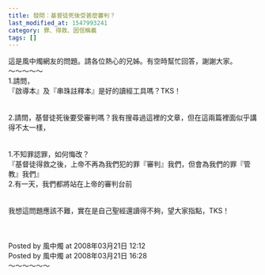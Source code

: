 ```yaml
---
title: 發問：基督徒死後受甚麼審判？
last_modified_at: 1547993241
category: 罪、得救、因信稱義
tags: []
---
```


這是風中燭網友的問題。請各位熱心的兄姊。有空時幫忙回答，謝謝大家。<br><!--more-->～～～～～<br>1.請問，<br>『啟導本』及『串珠註釋本』是好的讀經工具嗎？TKS！<br><br><br>2.請問，基督徒死後要受審判嗎？我有搜尋過這裡的文章，但在這兩篇裡面似乎講得不太一樣，<br><br><br>1.不知罪認罪，如何悔改？<br>『基督徒得救之後，上帝不再為我們犯的罪『審判』我們，但會為我們的罪『管教』我們』<br>2.有一天，我們都將站在上帝的審判台前<br><br><br>我想這問題應該不難，實在是自己聖經還讀得不夠，望大家指點，TKS！<br><br><br><br>Posted by 風中燭 at 2008年03月21日 12:12 <br>Posted by 風中燭 at 2008年03月21日 16:28 <br>～～～～～～<br>
